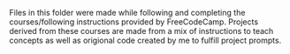 Files in this folder were made while following and completing the courses/following instructions provided by FreeCodeCamp.
Projects derived from these courses are made from a mix of instructions to teach concepts as well as origional code created by me to fulfill project prompts.
